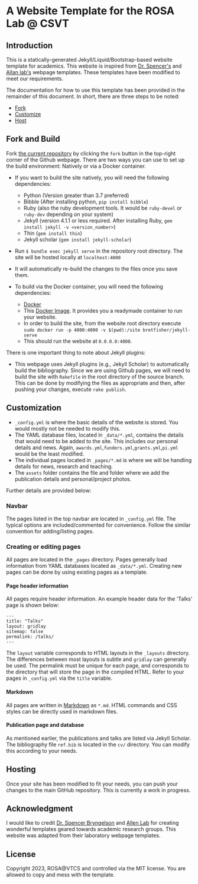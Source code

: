 # A Website Template for the ROSA Lab @ CSVT

## Introduction 

This is a statically-generated Jekyll/Liquid/Bootstrap-based website template for academics.
This website is inspired from [Dr. Spencer's](https://github.com/sbryngelson/academic-website-template#hosting) and [Allan lab's](https://www.allanlab.org/) webpage templates. These templates have been modified to meet our requirements.

The documentation for how to use this template has been provided in the remainder of this document.
In short, there are three steps to be noted:

* [Fork](#fork-and-build)
* [Customize](#customization)
* [Host](#hosting)

## Fork and Build

Fork [the current repository]() by clicking the `fork` button in the top-right corner of the Github webpage.
There are two ways you can use to set up the build environment: Natively or via a Docker container. 

* If you want to build the site natively, you will need the following dependencies: 
    * Python (Version greater than 3.7 preferred)
    * Bibble (After installing python, `pip install bibble`)
    * Ruby (also the ruby development tools. It would be `ruby-devel` or `ruby-dev` depending on your system)
    * Jekyll (version 4.1.1 or less required. After installing Ruby, `gem install jekyll -v <version_number>`)
    * Thin (`gem install thin`)
    * Jekyll scholar (`gem install jekyll-scholar`)
* Run `$ bundle exec jekyll serve` in the repository root directory. The site will be hosted locally at `localhost:4000`
* It will automatically re-build the changes to the files once you save them.

* To build via the Docker container, you will need the following dependencies:
   * [Docker](https://docs.docker.com/engine/install/)
   * This [Docker Image](https://hub.docker.com/r/bretfisher/jekyll-serve/). It provides you a readymade container to run your website.
   * In order to build the site, from the website root directory execute `sudo docker run -p 4000:4000 -v $(pwd):/site bretfisher/jekyll-serve`
   * This should run the website at `0.0.0.0:4000`.

There is one important thing to note about Jekyll plugins:
* This webpage uses Jekyll plugins (e.g., Jekyll Scholar) to automatically build the bibliography. 
  Since we are using Github pages, we will need to build the site with `Rakefile` in the root directory of the source branch.
  This can be done by modifying the files as appropriate and then, after pushing your changes, execute `rake publish`.

## Customization

* `_config.yml` is where the basic details of the website is stored. You would mostly not be needed to modify this.
* The YAML database files, located in `_data/*.yml`, contains the details that would need to be added to the site.
  This includes our personal details and news. Again, `awards.yml`,`funders.yml`,`grants.yml`,`pi.yml` would be the least modified. 
* The individual pages located in `_pages/*.md` is where we will be handling details for news, research and teaching.
* The `assets` folder contains the file and folder where we add the publication details and personal/project photos.

Further details are provided below:

### Navbar

The pages listed in the top navbar are located in `_config.yml` file.
The typical options are included/commented for convenience. Follow the similar convention for adding/listing pages.

### Creating or editing pages

All pages are located in the `_pages` directory.
Pages generally load information from YAML databases located as `_data/*.yml`.
Creating new pages can be done by using existing pages as a template.

#### Page header information

All pages require header information.
An example header data for the 'Talks' page is shown below:
```
---
title: "Talks"
layout: gridlay
sitemap: false
permalink: /talks/
---
```
The `layout` variable corresponds to HTML layouts in the `_layouts` directory.
The differences between most layouts is subtle and `gridlay` can generally be used.
The permalink must be unique for each page, and corresponds to the directory that will store the page in the compiled HTML.
Refer to your pages in `_config.yml` via the `title` variable.

#### Markdown

All pages are written in [Markdown](https://github.com/adam-p/markdown-here/wiki/Markdown-Cheatsheet) as `*.md`.
HTML commands and CSS styles can be directly used in markdown files.

#### Publication page and database

As mentioned earlier, the publications and talks are listed via Jekyll Scholar.
The bibliography file `ref.bib` is located in the `cv/` directory.
You can modify this according to your needs.

## Hosting

Once your site has been modified to fit your needs, you can push your changes to the main GitHub repository.
This is currently a work in progress.

## Acknowledgment

I would like to credit [Dr. Spencer Bryngelson](https://github.com/sbryngelson) and [Allen Lab](https://www.allanlab.org/) for creating wonderful templates geared towards academic research groups. This website was adapted from their laboratory webpage templates.

## License

Copyright 2023, ROSA@VTCS and controlled via the MIT license.
You are allowed to copy and mess with the template.